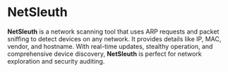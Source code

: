 # NetSleuth
**NetSleuth** is a network scanning tool that uses ARP requests and packet sniffing to detect devices on any network. It provides details like IP, MAC, vendor, and hostname. With real-time updates, stealthy operation, and comprehensive device discovery, **NetSleuth** is perfect for network exploration and security auditing.
